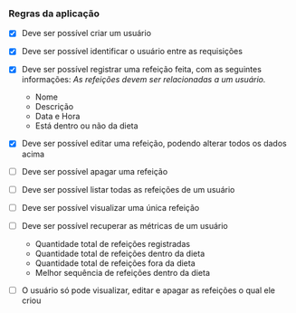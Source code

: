 ### Regras da aplicação

- [x] Deve ser possível criar um usuário
- [x] Deve ser possível identificar o usuário entre as requisições

- [x] Deve ser possível registrar uma refeição feita, com as seguintes informações:
    *As refeições devem ser relacionadas a um usuário.*
    
    - Nome
    - Descrição
    - Data e Hora
    - Está dentro ou não da dieta

- [x] Deve ser possível editar uma refeição, podendo alterar todos os dados acima
- [ ] Deve ser possível apagar uma refeição
- [ ] Deve ser possível listar todas as refeições de um usuário
- [ ] Deve ser possível visualizar uma única refeição

- [ ] Deve ser possível recuperar as métricas de um usuário
    - Quantidade total de refeições registradas
    - Quantidade total de refeições dentro da dieta
    - Quantidade total de refeições fora da dieta
    - Melhor sequência de refeições dentro da dieta

- [ ] O usuário só pode visualizar, editar e apagar as refeições o qual ele criou